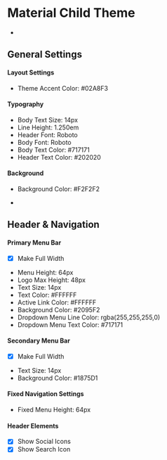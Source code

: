# Material Child Theme


-


## General Settings

#### Layout Settings
- Theme Accent Color: #02A8F3

#### Typography
- Body Text Size: 14px
- Line Height: 1.250em
- Header Font: Roboto
- Body Font: Roboto
- Body Text Color: #717171
- Header Text Color: #202020

#### Background
- Background Color: #F2F2F2

-

## Header & Navigation

#### Primary Menu Bar
- [x] Make Full Width
- Menu Height: 64px
- Logo Max Height: 48px
- Text Size: 14px
- Text Color: #FFFFFF
- Active Link Color: #FFFFFF
- Background Color: #2095F2
- Dropdown Menu Line Color: rgba(255,255,255,0)
- Dropdown Menu Text Color: #717171

#### Secondary Menu Bar
- [x] Make Full Width
- Text Size: 14px
- Background Color: #1875D1

#### Fixed Navigation Settings
- Fixed Menu Height: 64px

#### Header Elements
- [x] Show Social Icons
- [x] Show Search Icon